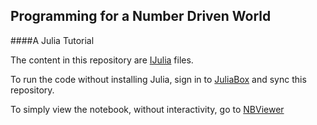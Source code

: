 ## Programming for a Number Driven World
####A Julia Tutorial

The content in this repository are [IJulia](https://github.com/JuliaLang/IJulia.jl) files. 

To run the code without installing Julia, sign in to [JuliaBox](https://juliabox.org) and sync this repository. 

To simply view the notebook, without interactivity, go to [NBViewer](http://nbviewer.ipython.org/github/aviks/learn-julia/tree/master/)
